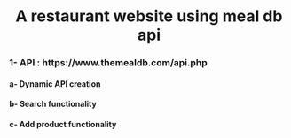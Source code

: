 <h1 align="center">A restaurant website using meal db api</h1>
<h3 align="left">1- API : https://www.themealdb.com/api.php </h3>
<h4 align="left">a- Dynamic API creation</h4>
<h4 align="left">b- Search functionality</h4>
<h4 align="left">c- Add product functionality</h4>


